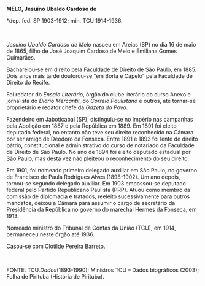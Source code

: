 **MELO, Jesuíno Ubaldo Cardoso de**

\*dep. fed. SP 1903-1912; min. TCU 1914-1936.

 

*Jesuíno Ubaldo Cardoso de Melo* nasceu em Areias (SP) no dia 16 de maio
de 1865, filho de José Joaquim Cardoso de Melo e Emiliana Gomes
Guimarães.

Bacharelou-se em direito pela Faculdade de Direito de São Paulo, em
1885. Dois anos mais tarde doutorou-se “em Borla e Capelo” pela
Faculdade de Direito do Recife.

Foi redator do *Ensaio Literário*, órgão do clube literário do curso
Anexo e jornalista do *Diário Mercantil*, do *Correio Paulistano* e
outros, até tornar-se proprietário e redator chefe da *Gazeta do Povo*.

Fazendeiro em Jaboticabal (SP), distinguiu-se no Império nas campanhas
pela Abolição em 1887 e pela República em 1889. Em 1891 foi eleito
deputado federal, no entanto não teve seu direito reconhecido na Câmara
por ser amigo de Deodoro da Fonseca. Entre 1891 e 1893 foi lente de
direito pátrio, constitucional e administrativo do curso de notariado da
Faculdade de Direito de São Paulo. No ano de 1894 foi eleito deputado
estadual por São Paulo, mas desta vez não pleiteou o reconhecimento do
seu direito.

Em 1901, foi nomeado primeiro delegado auxiliar em São Paulo, no governo
de Francisco de Paula Rodrigues Alves (1898-1902). Um ano depois,
tornou-se segundo delegado auxiliar. Em 1903 empossou-se deputado
federal pelo Partido Republicano Paulista (PRP). Atuou como membro da
comissão de diplomacia e tratados, reeleito sucessivamente para outros
mandatos, deixou a Câmara para assumir o cargo de secretário da
Presidência da República no governo do marechal Hermes da Fonseca, em
1913.

Nomeado ministro do Tribunal de Contas da União (TCU), em 1914,
permaneceu neste órgão até 1936.

Casou-se com Clotilde Pereira Barreto.

 

FONTE: TCU.*Dados*(1893-1990); Ministros TCU – Dados biográficos (2003);
Folha de Pirituba (História de Pirituba).

 
